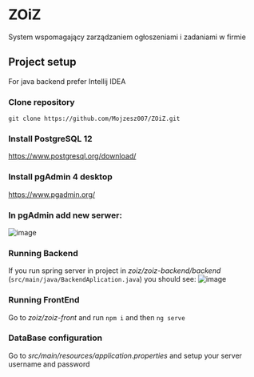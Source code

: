 # ZOiZ
System wspomagający zarządzaniem ogłoszeniami i zadaniami w firmie

## Project setup
For java backend prefer Intellij IDEA

### Clone repository
`git clone https://github.com/Mojzesz007/ZOiZ.git`
### Install PostgreSQL 12 
https://www.postgresql.org/download/ 
### Install pgAdmin 4 desktop 
https://www.pgadmin.org/
### In pgAdmin add new serwer: 
![image](https://user-images.githubusercontent.com/72619211/160450424-8f8da34d-0bc6-4c9a-8916-5c76affc6110.png)
### Running Backend 
If you run spring server in project in _zoiz/zoiz-backend/backend_ (`src/main/java/BackendAplication.java`) you should see:
![image](https://user-images.githubusercontent.com/72619211/160449790-4ff5038e-0028-4819-9ae2-38f612655eb4.png)
### Running FrontEnd 
Go to _zoiz/zoiz-front_ and run `npm i` and then `ng serve`

### DataBase configuration
Go to _src/main/resources/application.properties_ and setup your server username and password
